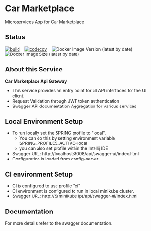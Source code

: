 # Car Marketplace

Microservices App for Car Marketplace

## Status

[![build](https://github.com/geekymon2/carmarketplace-apigateway/actions/workflows/build.yml/badge.svg)](https://github.com/geekymon2/carmarketplace-apigateway/actions/workflows/build.yml) &nbsp;&nbsp; [![codecov](https://codecov.io/gh/geekymon2/carmarketplace-apigateway/branch/main/graph/badge.svg?token=XTL0XCZ4JI)](https://codecov.io/gh/geekymon2/carmarketplace-apigateway) &nbsp;&nbsp; ![Docker Image Version (latest by date)](https://img.shields.io/docker/v/geekymon2/cm-apigateway) &nbsp;&nbsp; ![Docker Image Size (latest by date)](https://img.shields.io/docker/image-size/geekymon2/cm-apigateway)

## About this Service

**Car Marketplace Api Gateway**

* This service provides an entry point for all API interfaces for the UI client.
* Request Validation through JWT token authentication
* Swagger API documentation Aggregation for various services

## Local Environment Setup
* To run locally set the SPRING profile to "local".
    * You can do this by setting environment variable SPRING_PROFILES_ACTIVE=local
    * you can also set profile within the Intellij IDE
* Swagger URL: http://localhost:8008/api/swagger-ui/index.html
* Configuration is loaded from config-server

## CI environment Setup
* CI is configured to use profile "ci"
* CI environment is configured to run in local minikube cluster.
* Swagger URL: http://$(minikube ip)/api/swagger-ui/index.html

## Documentation

For more details refer to the swagger documentation.